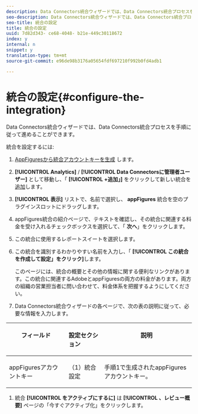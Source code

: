 ```yaml
---
description: Data Connectors統合ウィザードでは、Data Connectors統合プロセスを手順に従って進めることができます。
seo-description: Data Connectors統合ウィザードでは、Data Connectors統合プロセスを手順に従って進めることができます。
seo-title: 統合の設定
title: 統合の設定
uuid: 7d82d343- ce68-4048- b21e-449c30118672
index: y
internal: n
snippet: y
translation-type: tm+mt
source-git-commit: e96de98b3176a05654fdf697210f992b0fd4adb1

---
```



# 統合の設定{#configure-the-integration}

Data Connectors統合ウィザードでは、Data Connectors統合プロセスを手順に従って進めることができます。

統合を設定するには:

1. [AppFiguresから統合アカウントキーを生成](https://appfigures.com/support/faq/523/connecting-to-adobes-marketing-cloud) します。
1. **[!UICONTROL Analytics]** / **[!UICONTROL Data Connectorsに管理者ユーザー]** として移動し、「 **[!UICONTROL +追加」]** をクリックして新しい統合を [追加](http://microsite.omniture.com/t2/help/en_US/genesis/index.html?f=t_add_integration)します。
1. **[!UICONTROL 表示]** リストで、名前で選択し、 **appFigures** 統合を空のプラグインスロットにドラッグします。
1. appFigures統合の紹介ページで、テキストを確認し、その統合に関連する料金を受け入れるチェックボックスを選択して、「 **次へ**」をクリックします。
1. この統合に使用するレポートスイートを選択します。
1. この統合を識別するわかりやすい名前を入力し、「 **[!UICONTROL この統合を作成して設定」をクリック]**&#x200B;します。

   このページには、統合の概要とその他の情報に関する便利なリンクがあります。この統合に関連するAdobeとappFiguresの両方の料金があります。両方の組織の営業担当者に問い合わせて、料金体系を把握するようにしてください。
1. Data Connectors統合ウィザードの各ページで、次の表の説明に従って、必要な情報を入力します。

<table id="table_74EC1EEBE7A548AB878AA40187EBCD30"> 
 <thead> 
  <tr valign="top"> 
   <th colname="col2" class="entry"> <p> <b>フィールド</b> </p> </th> 
   <th colname="col03" valign="top" align="left" class="entry"> <p> <b>設定セクション</b> </p> </th> 
   <th colname="col3" class="entry"> <p> <b>説明</b> </p> </th> 
  </tr> 
 </thead>
 <tbody> 
  <tr valign="top"> 
   <td colname="col2"> <p>appFiguresアカウントキー </p> </td> 
   <td colname="col03"> <p>（1）統合設定 </p> </td> 
   <td colname="col3"> <p>手順1で生成されたappFiguresアカウントキー。 </p> </td> 
  </tr> 
 </tbody> 
</table>

1. 統合 **[!UICONTROL をアクティブにするに]** は **[!UICONTROL 、レビュー概要]** ページの「今すぐアクティブ化」をクリックします。
